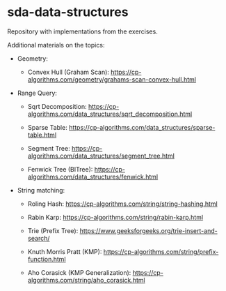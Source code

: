 # sda-data-structures

Repository with implementations from the exercises.

Additional materials on the topics:

- Geometry:

  - Convex Hull (Graham Scan): https://cp-algorithms.com/geometry/grahams-scan-convex-hull.html

- Range Query:

  - Sqrt Decomposition: https://cp-algorithms.com/data_structures/sqrt_decomposition.html

  - Sparse Table: https://cp-algorithms.com/data_structures/sparse-table.html

  - Segment Tree: https://cp-algorithms.com/data_structures/segment_tree.html

  - Fenwick Tree (BITree): https://cp-algorithms.com/data_structures/fenwick.html

- String matching:
 
  - Roling Hash: https://cp-algorithms.com/string/string-hashing.html

  - Rabin Karp: https://cp-algorithms.com/string/rabin-karp.html

  - Trie (Prefix Tree): https://www.geeksforgeeks.org/trie-insert-and-search/

  - Knuth Morris Pratt (KMP): https://cp-algorithms.com/string/prefix-function.html

  - Aho Corasick (KMP Generalization): https://cp-algorithms.com/string/aho_corasick.html
